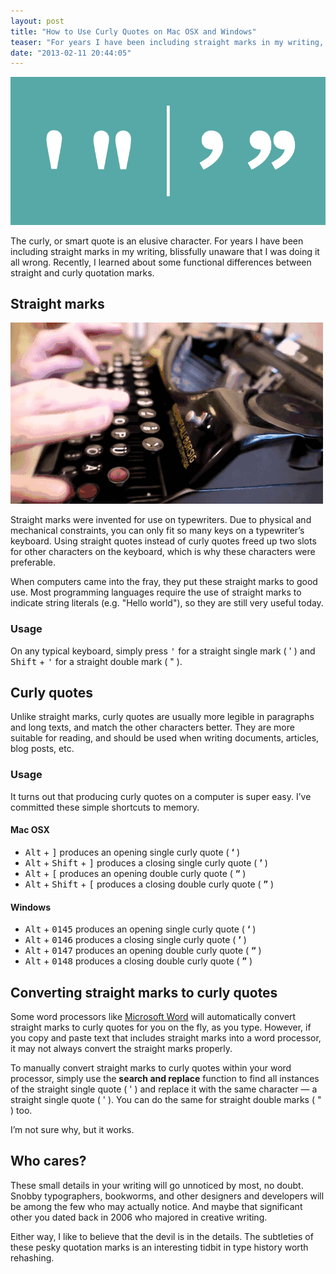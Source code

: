 ```yaml
---
layout: post
title: "How to Use Curly Quotes on Mac OSX and Windows"
teaser: "For years I have been including straight marks in my writing, blissfully unaware that I was doing it all wrong."
date: "2013-02-11 20:44:05"
---
```


![curly smart quotes](/assets/images/posts/curly-quotes.png)

The curly, or smart quote is an elusive character. For years I have been including straight marks in my writing, blissfully unaware that I was doing it all wrong. Recently, I learned about some functional differences between straight and curly quotation marks.

## Straight marks

![typewriter](/assets/images/posts/typewriter.gif)

Straight marks were invented for use on typewriters. Due to physical and mechanical constraints, you can only fit so many keys on a typewriter’s keyboard. Using straight quotes instead of curly quotes freed up two slots for other characters on the keyboard, which is why these characters were preferable.

When computers came into the fray, they put these straight marks to good use. Most programming languages require the use of straight marks to indicate string literals (e.g. "Hello world"), so they are still very useful today.

### Usage
On any typical keyboard, simply press <kbd>'</kbd> for a straight single mark ( ' ) and <kbd>Shift</kbd> + <kbd>'</kbd> for a straight double mark ( " ).

## Curly quotes
Unlike straight marks, curly quotes are usually more legible in paragraphs and long texts, and match the other characters better. They are more suitable for reading, and should be used when writing documents, articles, blog posts, etc.

### Usage
It turns out that producing curly quotes on a computer is super easy. I’ve committed these simple shortcuts to memory.

#### Mac OSX
- <kbd>Alt</kbd> + <kbd>]</kbd> produces an opening single curly quote ( **‘** )
- <kbd>Alt</kbd> + <kbd>Shift</kbd> + <kbd>]</kbd> produces a closing single curly quote ( **’** )
- <kbd>Alt</kbd> + <kbd>[</kbd> produces an opening double curly quote ( **“** )
- <kbd>Alt</kbd> + <kbd>Shift</kbd> + <kbd>[</kbd> produces a closing double curly quote ( **”** )

#### Windows
- <kbd>Alt</kbd> + <kbd>0145</kbd> produces an opening single curly quote ( **‘** )
- <kbd>Alt</kbd> + <kbd>0146</kbd> produces a closing single curly quote ( **’** )
- <kbd>Alt</kbd> + <kbd>0147</kbd> produces an opening double curly quote ( **“** )
- <kbd>Alt</kbd> + <kbd>0148</kbd> produces a closing double curly quote ( **”** )

## Converting straight marks to curly quotes

Some word processors like [Microsoft Word](https://en.wikipedia.org/wiki/Microsoft_Word) will automatically convert straight marks to curly quotes for you on the fly, as you type. However, if you copy and paste text that includes straight marks into a word processor, it may not always convert the straight marks properly.

To manually convert straight marks to curly quotes within your word processor, simply use the **search and replace** function to find all instances of the straight single quote ( ' ) and replace it with the same character &mdash; a straight single quote ( ' ). You can do the same for straight double marks ( " ) too.

I’m not sure why, but it works.

## Who cares?

These small details in your writing will go unnoticed by most, no doubt. Snobby typographers, bookworms, and other designers and developers will be among the few who may actually notice. And maybe that significant other you dated back in 2006 who majored in creative writing.

Either way, I like to believe that the devil is in the details. The subtleties of these pesky quotation marks is an interesting tidbit in type history worth rehashing.
